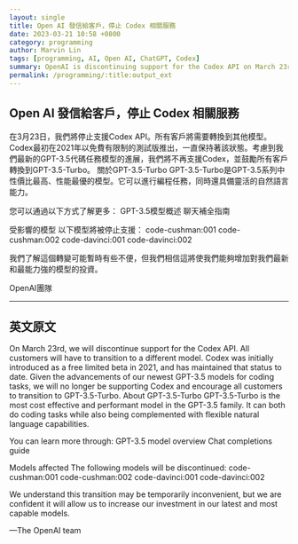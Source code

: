 ```yaml
---
layout: single
title: Open AI 發信給客戶，停止 Codex 相關服務
date: 2023-03-21 10:58 +0800
category: programming
author: Marvin Lin
tags: [programming, AI, Open AI, ChatGPT, Codex]
summary: OpenAI is discontinuing support for the Codex API on March 23rd and urging customers to switch to the GPT-3.5-Turbo model, which is the most cost-effective and efficient option. The affected models are code-cushman:001, code-cushman:002, code-davinci:001, and code-davinci:002.
permalink: /programming/:title:output_ext
---
```


## Open AI 發信給客戶，停止 Codex 相關服務

在3月23日，我們將停止支援Codex API。所有客戶將需要轉換到其他模型。Codex最初在2021年以免費有限制的測試版推出，一直保持著該狀態。考慮到我們最新的GPT-3.5代碼任務模型的進展，我們將不再支援Codex，並鼓勵所有客戶轉換到GPT-3.5-Turbo。
關於GPT-3.5-Turbo
GPT-3.5-Turbo是GPT-3.5系列中性價比最高、性能最優的模型。它可以進行編程任務，同時還具備靈活的自然語言能力。

您可以通過以下方式了解更多：
GPT-3.5模型概述
聊天補全指南

受影響的模型
以下模型將被停止支援：
code-cushman:001
code-cushman:002
code-davinci:001
code-davinci:002

我們了解這個轉變可能暫時有些不便，但我們相信這將使我們能夠增加對我們最新和最能力強的模型的投資。

OpenAI團隊

<hr>

## 英文原文

On March 23rd, we will discontinue support for the Codex API. All customers will have to transition to a different model. Codex was initially introduced as a free limited beta in 2021, and has maintained that status to date. Given the advancements of our newest GPT-3.5 models for coding tasks, we will no longer be supporting Codex and encourage all customers to transition to GPT-3.5-Turbo.
About GPT-3.5-Turbo
GPT-3.5-Turbo is the most cost effective and performant model in the GPT-3.5 family. It can both do coding tasks while also being complemented with flexible natural language capabilities.

You can learn more through:
GPT-3.5 model overview
Chat completions guide

Models affected
The following models will be discontinued:
code-cushman:001
code-cushman:002
code-davinci:001
code-davinci:002

We understand this transition may be temporarily inconvenient, but we are confident it will allow us to increase our investment in our latest and most capable models.

—The OpenAI team
